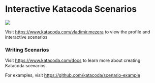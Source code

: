 # Interactive Katacoda Scenarios

[![](http://shields.katacoda.com/katacoda/vladimir.mezera/count.svg)](https://www.katacoda.com/vladimir.mezera "Get your profile on Katacoda.com")

Visit https://www.katacoda.com/vladimir.mezera to view the profile and interactive scenarios

### Writing Scenarios
Visit https://www.katacoda.com/docs to learn more about creating Katacoda scenarios

For examples, visit https://github.com/katacoda/scenario-example
